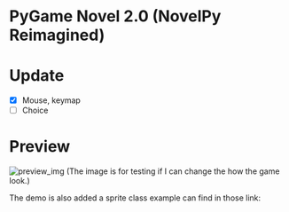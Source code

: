 # PyGame Novel 2.0 (NovelPy Reimagined)
Update
===================================================
- [x] Mouse, keymap
- [ ] Choice

Preview
===================================================
![preview_img](https://user-images.githubusercontent.com/108453991/190960355-5b9bac79-7d09-40dc-a26b-2982961c65d3.png)
(The image is for testing if I can change the how the game look.)

The demo is also added a sprite class example can find in those link:

